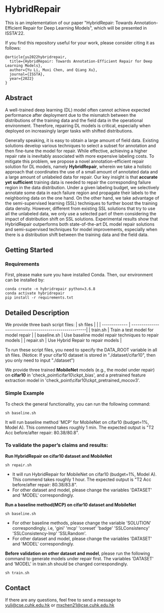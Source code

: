 # HybridRepair

This is an implementation of our paper "HybridRepair: Towards Annotation-Efficient Repair for Deep Learning Models", which will be presented in ISSTA'22.

If you find this repository useful for your work, please consider citing it as follows:
```
@article{yu2022hybridrepair,
  title={HybridRepair: Towards Annotation-Efficient Repair for Deep Learning Models},
  author={Yu Li, Muxi Chen, and Qiang Xu},
  journal={ISSTA},
  year={2022}
}
```

## Abstract

A well-trained deep learning (DL) model often cannot achieve expected performance after deployment due to the mismatch between the distributions of the training data and the field data in the operational environment. Therefore, repairing DL models is critical, especially when deployed on increasingly larger tasks with shifted distributions. 

Generally speaking, it is easy to obtain a large amount of field data. Existing solutions develop various techniques to select a subset for annotation and then fine-tune the model for repair. While effective, achieving a higher repair rate is inevitably associated with more expensive labeling costs. To mitigate this problem, we propose a novel annotation-efficient repair solution for DL models, namely **HybridRepair**, wherein we take a holistic approach that coordinates the use of a small amount of annotated data and a large amount of unlabeled data for repair. Our key insight is that **accurate yet sufficient** training data is needed to repair the corresponding failure region in the data distribution. Under a given labeling budget, we selectively annotate some data in each failure region and propagate their labels to the neighboring data on the one hand. On the other hand, we take advantage of the semi-supervised learning (SSL) techniques to further boost the training data density. However, different from existing SSL solutions that try to use all the unlabeled data, we only use a selected part of them considering the impact of distribution shift on SSL solutions. 
Experimental results show that HybridRepair outperforms both state-of-the-art DL model repair solutions and semi-supervised techniques for model improvements, especially when there is a distribution shift between the training data and the field data. 

## Getting Started
### Requirements

First, please make sure you have installed Conda. Then, our environment can be installed by:
```
conda create -n hybridrepair python=3.6.8
conda activate hybridrepair
pip install -r requirements.txt
```

## Detailed Description
We provide three bash script files:
| sh files      |                                                        |
| ------------- | -------------------------------------------------------| 
| train.sh      | Train a test model for model repair                    |
| baseline.sh      | Use baseline model repair techniques to repair models   | 
| repair.sh        | Use Hybrid Repair to repair models                      |
 
To run these script files, you need to specify the DATA_ROOT variable in all sh files. (Notice: If your cifar10 dataset is stored in "./dataset/cifar10", then you only need to input "./dataset") 

We provide three trained **MobileNet** models (e.g., the model under repair) on **cifar10** in 'check_point\cifar10\ckpt_bias', and a pretrained feature extraction model in 'check_point\cifar10\ckpt_pretrained_mocov3'. 

### Simple Example

To check the general functionality, you can run the following command:
```
sh baseline.sh
```
It will run baseline method 'MCP' for MobileNet on cifar10 (budget=1%, Model A). This commend takes roughly 1 min. The expected output is "T2 Acc before/after repair: 80.38/80.8".

### To validate the paper’s claims and results: 

**Run HybridRepair on cifar10 dataset and MobileNet**
```
sh repair.sh
```
- It will run HybridRepair for MobileNet on cifar10 (budget=1%, Model A). This commend takes roughly 1 hour. The expected output is "T2 Acc before/after repair: 80.38/83.8".
- For other dataset and model, please change the variables 'DATASET' and 'MODEL' correspondingly. 

**Run a baseline method(MCP) on cifar10 dataset and MobileNet**
```
sh baseline.sh
```
- For other baseline methods, please change the variable 'SOLUTION' correspondingly, i.e, 'gini' 'mcp' 'coreset' 'badge' 'SSLConsistency' 'SSLConsistency-Imp' 'SSLRandom'. 
- For other dataset and model, please change the variables 'DATASET' and 'MODEL' correspondingly. 

**Before validation on other dataset and model**, please run the following command to generate models under repair first. The variables 'DATASET' and 'MODEL' in train.sh should be changed correspondingly. 
```
sh train.sh
```

## Contact
If there are any questions, feel free to send a message to yuli@cse.cuhk.edu.hk or mxchen21@cse.cuhk.edu.hk


